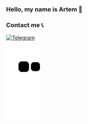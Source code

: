 ### Hello, my name is Artem 👋 

<!-- - Beginner developer 💻
- I am currently working on pet projects 🏠
- Studying at Kuban State University 📚 -->

<!-- ![Profile Views](https://komarev.com/ghpvc/?username=your-github-antisedativ&color=blue&style=flat&label=Visitors) -->

### Contact me 📞

<!-- [![VK](https://img.shields.io/badge/-VK-blue?style=flat-square&logo=VK)](https://vk.com/arrr_r)  -->
[![Telegram](https://img.shields.io/badge/-Telegram-b1c5e2?style=flat-square&logo=Telegram)](https://t.me/antisedative)

### 
![snake gif](https://github.com/antisedativ/antisedativ/blob/output/github-contribution-grid-snake.svg)


